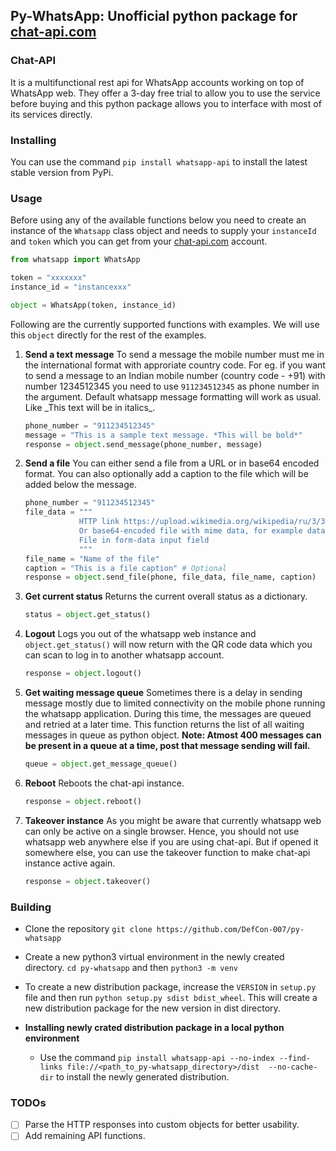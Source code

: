 ## Py-WhatsApp: Unofficial python package for [chat-api.com](https://chat-api.com)

### Chat-API

It is a multifunctional rest api for WhatsApp accounts working on top of WhatsApp web. They offer a 3-day free trial to allow you to use the service before buying and this python package allows you to interface with most of its services directly.

### Installing

You can use the command `pip install whatsapp-api` to install the latest stable version from PyPi.

### Usage

Before using any of the available functions below you need to create an instance of the `Whatsapp` class object and needs to supply your `instanceId` and `token` which you can get from your [chat-api.com](https://chat-api.com) account. 

```python
from whatsapp import WhatsApp

token = "xxxxxxx"
instance_id = "instancexxx"

object = WhatsApp(token, instance_id)
```

Following are the currently supported functions with examples. We will use this `object` directly for the rest of the examples. 

1. **Send a text message**
To send a message the mobile number must me in the international format with approriate country code. For eg. if you want to send a message to an Indian mobile number (country code - +91) with number 1234512345 you need to use `911234512345` as phone number in the argument.
Default whatsapp message formatting will work as usual. Like \_This text will be in italics_. 

    ```python
    phone_number = "911234512345"
    message = "This is a sample text message. *This will be bold*"
    response = object.send_message(phone_number, message)
    ```

2. **Send a file**
You can either send a file from a URL or in base64 encoded format. You can also optionally add a caption to the file which will be added below the message.

    ```python
    phone_number = "911234512345"
    file_data = """
                HTTP link https://upload.wikimedia.org/wikipedia/ru/3/33/NatureCover2001.jpg
                Or base64-encoded file with mime data, for example data:image/jpeg;base64,/9j/4AAQSkZJRgABAQ...
                File in form-data input field
                """
    file_name = "Name of the file"
    caption = "This is a file caption" # Optional
    response = object.send_file(phone, file_data, file_name, caption)
    ```

3. **Get current status**
Returns the current overall status as a dictionary.

    ```python
    status = object.get_status()
    ```

4. **Logout**
Logs you out of the whatsapp web instance and `object.get_status()` will now return with the QR code data which you can scan to log in to another whatsapp account.

    ```python
    response = object.logout()
    ```

5. **Get waiting message queue**
Sometimes there is a delay in sending message mostly due to limited connectivity on the mobile phone running the whatsapp application. During this time, the messages are queued and retried at a later time. This function returns the list of all waiting messages in queue as python object. 
**Note: Atmost 400 messages can be present in a queue at a time, post that message sending will fail.**

    ```python
    queue = object.get_message_queue()
    ```

6. **Reboot**
Reboots the chat-api instance.

    ```python
    response = object.reboot()
    ```

7. **Takeover instance**
As you might be aware that currently whatsapp web can only be active on a single browser. Hence, you should not use whatsapp web anywhere else if you are using chat-api. But if opened it somewhere else, you can use the  takeover function to make chat-api instance active again.

    ```python
    response = object.takeover()
    ```

### Building

- Clone the repository `git clone https://github.com/DefCon-007/py-whatsapp`
- Create a new python3 virtual environment in the newly created directory. `cd py-whatsapp` and then `python3 -m venv`
- To create a new distribution package, increase the `VERSION` in `setup.py` file and then run `python setup.py sdist bdist_wheel`. This will create a new distribution package for the new version in dist directory.

- **Installing newly crated distribution package in a local python environment**

  - Use the command `pip install whatsapp-api --no-index --find-links file://<path_to_py-whatsapp_directory>/dist  --no-cache-dir` to install the newly generated distribution.

### TODOs

- [ ] Parse the HTTP responses into custom objects for better usability. 
- [ ] Add remaining API functions.
